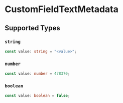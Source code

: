 # CustomFieldTextMetadata


## Supported Types

### `string`

```typescript
const value: string = "<value>";
```

### `number`

```typescript
const value: number = 478370;
```

### `boolean`

```typescript
const value: boolean = false;
```

